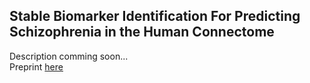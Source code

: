 ## Stable Biomarker Identification For Predicting Schizophrenia in the Human Connectome
Description comming soon... <br>
Preprint [here](https://www.biorxiv.org/content/10.1101/711135v1)

